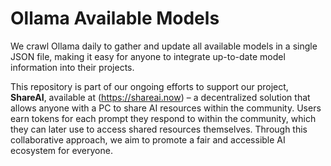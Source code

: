 # Ollama Available Models

We crawl Ollama daily to gather and update all available models in a single JSON file, making it easy for anyone to integrate up-to-date model information into their projects.


This repository is part of our ongoing efforts to support our project, **ShareAI**, available at (https://shareai.now) – a decentralized solution that allows anyone with a PC to share AI resources within the community. Users earn tokens for each prompt they respond to within the community, which they can later use to access shared resources themselves. Through this collaborative approach, we aim to promote a fair and accessible AI ecosystem for everyone.

